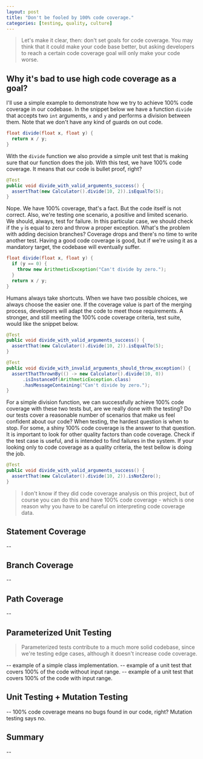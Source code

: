 ```yaml
---
layout: post
title: "Don't be fooled by 100% code coverage."
categories: [testing, quality, culture]
---
```


> Let's make it clear, then: don't set goals for code coverage. You may think that
it could make your code base better, but asking developers to reach a certain code
coverage goal will only make your code worse.

## Why it's bad to use high code coverage as a goal?

I'll use a simple example to demonstrate how we try to achieve 100%
code coverage in our codebase. In the snippet below we have a function
`divide` that accepts two `int` arguments, `x` and `y` and performs a
division between them. Note that we don't have any kind of guards on out code.

```java
float divide(float x, float y) {
  return x / y;
}
```

With the `divide` function we also provide a simple unit test that is making
sure that our function does the job. With this test, we have 100% code coverage.
It means that our code is bullet proof, right? 

```java
@Test
public void divide_with_valid_arguments_success() {
  assertThat(new Calculator().divide(10, 2)).isEqualTo(5);
}
```

Nope. We have 100% coverage, that's a fact. But the code itself is not correct.
Also, we're testing one scenario, a positive and limited scenario. We should,
always, test for failure. In this particular case, we should check if the `y`
is equal to zero and throw a proper exception. What's the problem with adding
decision branches? Coverage drops and there's no time to write another test.
Having a good code coverage is good, but if we're using it as a mandatory target,
the codebase will eventually suffer.

```java
float divide(float x, float y) {
  if (y == 0) {
    throw new ArithmeticException("Can't divide by zero.");
  }
  return x / y;
}
```

Humans always take shortcuts. When we have two possible choices, we always
choose the easier one. If the coverage value is part of the merging process,
developers will adapt the code to meet those requirements. A stronger, and
still meeting the 100% code coverage criteria, test suite, would like the
snippet below.

```java
@Test
public void divide_with_valid_arguments_success() {
  assertThat(new Calculator().divide(10, 2)).isEqualTo(5);
}

@Test
public void divide_with_invalid_arguments_should_throw_exception() {
  assertThatThrownBy(() -> new Calculator().divide(10, 0))
      .isInstanceOf(ArithmeticException.class)
      .hasMessageContaining("Can't divide by zero.");
}
```

For a simple division function, we can successfully achieve 100% code coverage
with these two tests but, are we really done with the testing? Do our tests
cover a reasonable number of scenarios that make us feel confident about our
code? When testing, the hardest question is when to stop. For some, a shiny
100% code coverage is the answer to that question. It is important to look
for other quality factors than code coverage. Check if the test case is useful,
and is intended to find failures in the system. If your looking only to code
coverage as a quality criteria, the test bellow is doing the job.

```java
@Test
public void divide_with_valid_arguments_success() {
  assertThat(new Calculator().divide(10, 2)).isNotZero();
}
```

> I don't know if they did code coverage analysis on this project, but of
course you can do this and have 100% code coverage - which is one reason
why you have to be careful on interpreting code coverage data.

## Statement Coverage

--

## Branch Coverage

-- 

## Path Coverage

--

## Parameterized Unit Testing

> Parameterized tests contribute to a much more solid codebase, since we're
testing edge cases, although it doesn't increase code coverage.

-- example of a simple class implementation.
-- example of a unit test that covers 100% of the code without input range.
-- example of a unit test that covers 100% of the code with input range.

## Unit Testing + Mutation Testing

-- 100% code coverage means no bugs found in our code, right? Mutation testing says no.

## Summary

--


